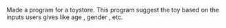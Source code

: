 Made a program for a toystore. This program suggest the toy based on the inputs users gives like age , gender , etc.

